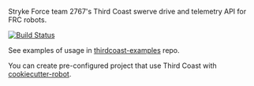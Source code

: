 Stryke Force team 2767's Third Coast swerve drive and telemetry API for FRC robots.

[![Build Status](https://travis-ci.org/strykeforce/thirdcoast.svg?branch=master)](https://travis-ci.org/strykeforce/thirdcoast)

See examples of usage in [thirdcoast-examples](https://github.com/strykeforce/thirdcoast-examples) repo.

You can create pre-configured project that use Third Coast with [cookiecutter-robot](https://github.com/strykeforce/cookiecutter-robot).
